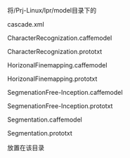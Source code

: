 将/Prj-Linux/lpr/model目录下的

cascade.xml

CharacterRecognization.caffemodel

CharacterRecognization.prototxt

HorizonalFinemapping.caffemodel

HorizonalFinemapping.prototxt

SegmenationFree-Inception.caffemodel

SegmenationFree-Inception.prototxt

Segmentation.caffemodel

Segmentation.prototxt

放置在该目录